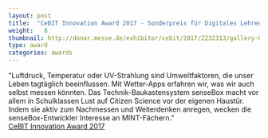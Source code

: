 ```yaml
---
layout: post
title:  "CeBIT Innovation Award 2017 - Sonderpreis für Digitales Lehren und Lernen"
weight:   8
thumbnail: http://donar.messe.de/exhibitor/cebit/2017/Z232313/gallery-868x0-490298.jpg
type: award
categories: awards
---
```

"Luftdruck, Temperatur oder UV-Strahlung sind Umweltfaktoren, die unser Leben tagtäglich beeinflussen. Mit Wetter-Apps erfahren wir, was wir auch selbst messen könnten. Das Technik-Baukastensystem senseBox macht vor allem in Schulklassen Lust auf Citizen Science vor der eigenen Haustür. Indem sie aktiv zum Nachmessen und Weiterdenken anregen, wecken die senseBox-Entwickler Interesse an MINT-Fächern."
<br><a href="http://www.cebitaward.de/preistraeger/preistraeger-2017/sensebox.html">CeBIT Innovation Award 2017</a>
